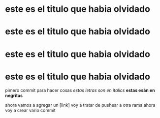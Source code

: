 # este es el titulo que habia olvidado
# este es el titulo que habia olvidado
# este es el titulo que habia olvidado
# este es el titulo que habia olvidado
pimero commit para hacer cosas
_estas letras son en italics_
**estas esán en negritas**

ahora vamos a agregar un [link]
voy a tratar de pushear a otra rama
ahora voy a crear vario commit
